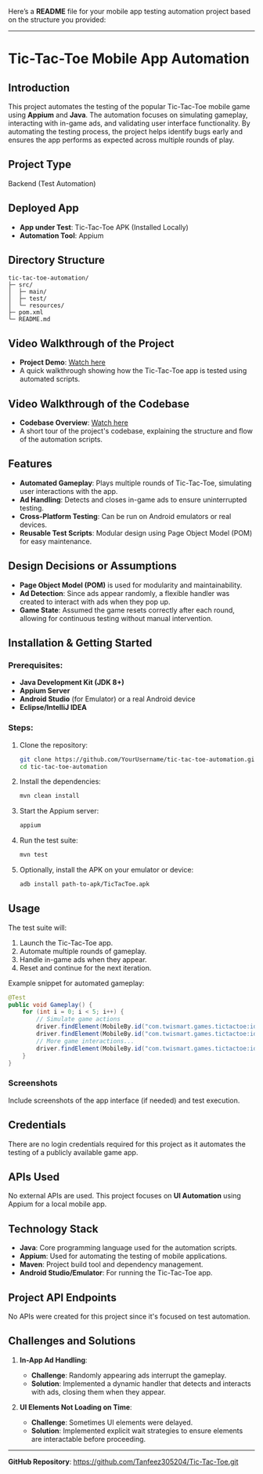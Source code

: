 Here’s a **README** file for your mobile app testing automation project based on the structure you provided:

---

# Tic-Tac-Toe Mobile App Automation

## Introduction
This project automates the testing of the popular Tic-Tac-Toe mobile game using **Appium** and **Java**. The automation focuses on simulating gameplay, interacting with in-game ads, and validating user interface functionality. By automating the testing process, the project helps identify bugs early and ensures the app performs as expected across multiple rounds of play.

## Project Type
Backend (Test Automation)

## Deployed App
- **App under Test**: Tic-Tac-Toe APK (Installed Locally)
- **Automation Tool**: Appium

## Directory Structure
```
tic-tac-toe-automation/
├─ src/
│  ├─ main/
│  ├─ test/
│  └─ resources/
├─ pom.xml
└─ README.md
```

## Video Walkthrough of the Project
- **Project Demo**: [Watch here](https://youtu.be/OyIR_0G3kEk)
- A quick walkthrough showing how the Tic-Tac-Toe app is tested using automated scripts.

## Video Walkthrough of the Codebase
- **Codebase Overview**: [Watch here](https://youtu.be/OyIR_0G3kEk)
- A short tour of the project's codebase, explaining the structure and flow of the automation scripts.

## Features
- **Automated Gameplay**: Plays multiple rounds of Tic-Tac-Toe, simulating user interactions with the app.
- **Ad Handling**: Detects and closes in-game ads to ensure uninterrupted testing.
- **Cross-Platform Testing**: Can be run on Android emulators or real devices.
- **Reusable Test Scripts**: Modular design using Page Object Model (POM) for easy maintenance.

## Design Decisions or Assumptions
- **Page Object Model (POM)** is used for modularity and maintainability.
- **Ad Detection**: Since ads appear randomly, a flexible handler was created to interact with ads when they pop up.
- **Game State**: Assumed the game resets correctly after each round, allowing for continuous testing without manual intervention.
  
## Installation & Getting Started

### Prerequisites:
- **Java Development Kit (JDK 8+)**
- **Appium Server**
- **Android Studio** (for Emulator) or a real Android device
- **Eclipse/IntelliJ IDEA**

### Steps:
1. Clone the repository:
   ```bash
   git clone https://github.com/YourUsername/tic-tac-toe-automation.git
   cd tic-tac-toe-automation
   ```

2. Install the dependencies:
   ```bash
   mvn clean install
   ```

3. Start the Appium server:
   ```bash
   appium
   ```

4. Run the test suite:
   ```bash
   mvn test
   ```

5. Optionally, install the APK on your emulator or device:
   ```bash
   adb install path-to-apk/TicTacToe.apk
   ```

## Usage

The test suite will:
1. Launch the Tic-Tac-Toe app.
2. Automate multiple rounds of gameplay.
3. Handle in-game ads when they appear.
4. Reset and continue for the next iteration.

Example snippet for automated gameplay:
```java
@Test
public void Gameplay() {
    for (int i = 0; i < 5; i++) {
        // Simulate game actions
        driver.findElement(MobileBy.id("com.twismart.games.tictactoe:id/player1")).click();
        driver.findElement(MobileBy.id("com.twismart.games.tictactoe:id/facil")).click();
        // More game interactions...
        driver.findElement(MobileBy.id("com.twismart.games.tictactoe:id/newgame")).click();
    }
}
```

### Screenshots
Include screenshots of the app interface (if needed) and test execution.

## Credentials
There are no login credentials required for this project as it automates the testing of a publicly available game app.

## APIs Used
No external APIs are used. This project focuses on **UI Automation** using Appium for a local mobile app.

## Technology Stack
- **Java**: Core programming language used for the automation scripts.
- **Appium**: Used for automating the testing of mobile applications.
- **Maven**: Project build tool and dependency management.
- **Android Studio/Emulator**: For running the Tic-Tac-Toe app.
  
## Project API Endpoints
No APIs were created for this project since it's focused on test automation.

## Challenges and Solutions

1. **In-App Ad Handling**:
   - **Challenge**: Randomly appearing ads interrupt the gameplay.
   - **Solution**: Implemented a dynamic handler that detects and interacts with ads, closing them when they appear.

2. **UI Elements Not Loading on Time**:
   - **Challenge**: Sometimes UI elements were delayed.
   - **Solution**: Implemented explicit wait strategies to ensure elements are interactable before proceeding.

---

**GitHub Repository**: https://github.com/Tanfeez305204/Tic-Tac-Toe.git
